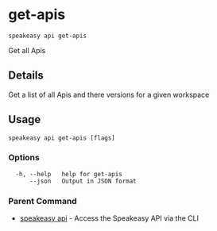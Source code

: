 # get-apis  
`speakeasy api get-apis`  


Get all Apis  

## Details

Get a list of all Apis and there versions for a given workspace

## Usage

```
speakeasy api get-apis [flags]
```

### Options

```
  -h, --help   help for get-apis
      --json   Output in JSON format
```

### Parent Command

* [speakeasy api](../api.md)	 - Access the Speakeasy API via the CLI
